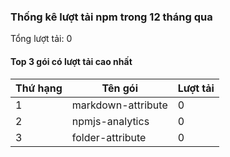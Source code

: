 ### Thống kê lượt tải npm trong 12 tháng qua

Tổng lượt tải: 0

#### Top 3 gói có lượt tải cao nhất

| Thứ hạng | Tên gói             | Lượt tải |
|----------|---------------------|----------|
| 1       | markdown-attribute  | 0        |
| 2       | npmjs-analytics     | 0        |
| 3       | folder-attribute    | 0        |
